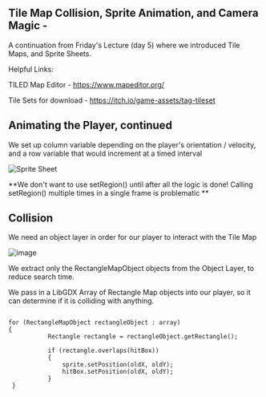Tile Map Collision, Sprite Animation, and Camera Magic -
----------------------------------------------------------------

A continuation from Friday's Lecture (day 5) where we introduced Tile Maps, and Sprite Sheets.

Helpful Links:


TILED Map Editor - https://www.mapeditor.org/

Tile Sets for download - https://itch.io/game-assets/tag-tileset


Animating the Player, continued
-------------------------------------

We set up column variable depending on the player's orientation / velocity, and a row variable that would increment at a timed interval

![Sprite Sheet](https://user-images.githubusercontent.com/51721851/121941015-c1da0000-cd1c-11eb-9037-de028e9a5b7a.png)


**We don't want to use setRegion() until after all the logic is done! Calling setRegion() multiple times in a single frame is problematic **

Collision
-----------------------------------

We need an object layer in order for our player to interact with the Tile Map

![image](https://user-images.githubusercontent.com/51721851/121941420-4036a200-cd1d-11eb-8553-e4d780d74c8e.png)

We extract only the RectangleMapObject objects from the Object Layer, to reduce search time.


We pass in a LibGDX Array of Rectangle Map objects into our player, so it can determine if it is colliding with anything.



 ```
 
 for (RectangleMapObject rectangleObject : array)
 {
            Rectangle rectangle = rectangleObject.getRectangle();

            if (rectangle.overlaps(hitBox))
            {
                sprite.setPosition(oldX, oldY);
                hitBox.setPosition(oldX, oldY);
            }
  }
        
  









